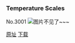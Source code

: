 ### Temperature Scales
No.3001
![图片不见了~~~](https://imgs.xkcd.com/comics/temperature_scales.png)

[原址](https://xkcd.com//3001) [下载](https://imgs.xkcd.com/comics/temperature_scales.png)

